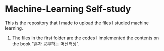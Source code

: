 # Machine-Learning Self-study

This is the repository that I made to upload the files I studied machine learning.

1. The files in the first folder are the codes I implemented the contents on the book "혼자 공부하는 머신러닝".
